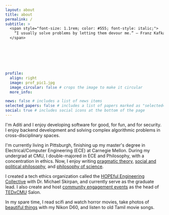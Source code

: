 ```yaml
---
layout: about
title: about
permalink: /
subtitle: >
  <span style="font-size: 1.1rem; color: #555; font-style: italic;">
    “I usually solve problems by letting them devour me.” — Franz Kafka 
  </span>







profile:
  align: right
  image: prof_pic1.jpg
  image_circular: false # crops the image to make it circular
  more_info:

news: false # includes a list of news items
selected_papers: false # includes a list of papers marked as "selected={true}"
social: true # includes social icons at the bottom of the page
---
```


I'm Aditi and I enjoy developing software for good, for fun, and for security. I enjoy backend development and solving complex algorithmic problems in cross-disciplinary spaces.

I'm currently living in Pittsburgh, finishing up my master's degree in Electrical/Computer Engineering (ECE) at Carnegie Mellon. During my undergrad at CMU, I double-majored in ECE and Philosophy, with a concentration in ethics. Now, I enjoy writing [pragmatic theory](https://aditinnara.github.io/blog/category/pragmatism/), [social and political philosophy](https://aditinnara.github.io/blog/category/social-political-philosophy/), and [philosophy of science](https://aditinnara.github.io/blog/category/nature-of-scientific-revolution/).

I created a tech ethics organization called the [HOPEful Engineering Collective](https://hopefulengineering.org/) with Dr. Michael Skirpan, and currently serve as the graduate lead. I also create and host [community engagement events](https://aditinnara.github.io/projects/#category-community-engagement) as the head of [TEDxCMU](https://www.tedxcmu.org/) Salon.

In my spare time, I read scifi and watch horror movies, take photos of [beautiful things](https://www.instagram.com/adhyllic/) with my Nikon D60, and listen to old Tamil movie songs. 

